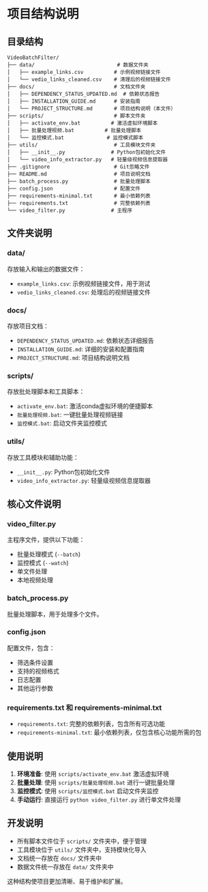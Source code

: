# 项目结构说明

## 目录结构

```
VideoBatchFilter/
├── data/                           # 数据文件夹
│   ├── example_links.csv          # 示例视频链接文件
│   └── vedio_links_cleaned.csv    # 清理后的视频链接文件
├── docs/                          # 文档文件夹
│   ├── DEPENDENCY_STATUS_UPDATED.md  # 依赖状态报告
│   ├── INSTALLATION_GUIDE.md      # 安装指南
│   └── PROJECT_STRUCTURE.md       # 项目结构说明（本文件）
├── scripts/                       # 脚本文件夹
│   ├── activate_env.bat          # 激活虚拟环境脚本
│   ├── 批量处理视频.bat          # 批量处理脚本
│   └── 监控模式.bat              # 监控模式脚本
├── utils/                         # 工具模块文件夹
│   ├── __init__.py               # Python包初始化文件
│   └── video_info_extractor.py   # 轻量级视频信息提取器
├── .gitignore                     # Git忽略文件
├── README.md                      # 项目说明文档
├── batch_process.py               # 批量处理脚本
├── config.json                    # 配置文件
├── requirements-minimal.txt       # 最小依赖列表
├── requirements.txt               # 完整依赖列表
└── video_filter.py               # 主程序
```

## 文件夹说明

### data/
存放输入和输出的数据文件：
- `example_links.csv`: 示例视频链接文件，用于测试
- `vedio_links_cleaned.csv`: 处理后的视频链接文件

### docs/
存放项目文档：
- `DEPENDENCY_STATUS_UPDATED.md`: 依赖状态详细报告
- `INSTALLATION_GUIDE.md`: 详细的安装和配置指南
- `PROJECT_STRUCTURE.md`: 项目结构说明文档

### scripts/
存放批处理脚本和工具脚本：
- `activate_env.bat`: 激活conda虚拟环境的便捷脚本
- `批量处理视频.bat`: 一键批量处理视频链接
- `监控模式.bat`: 启动文件夹监控模式

### utils/
存放工具模块和辅助功能：
- `__init__.py`: Python包初始化文件
- `video_info_extractor.py`: 轻量级视频信息提取器

## 核心文件说明

### video_filter.py
主程序文件，提供以下功能：
- 批量处理模式 (`--batch`)
- 监控模式 (`--watch`)
- 单文件处理
- 本地视频处理

### batch_process.py
批量处理脚本，用于处理多个文件。

### config.json
配置文件，包含：
- 筛选条件设置
- 支持的视频格式
- 日志配置
- 其他运行参数

### requirements.txt 和 requirements-minimal.txt
- `requirements.txt`: 完整的依赖列表，包含所有可选功能
- `requirements-minimal.txt`: 最小依赖列表，仅包含核心功能所需的包

## 使用说明

1. **环境准备**: 使用 `scripts/activate_env.bat` 激活虚拟环境
2. **批量处理**: 使用 `scripts/批量处理视频.bat` 进行一键批量处理
3. **监控模式**: 使用 `scripts/监控模式.bat` 启动文件夹监控
4. **手动运行**: 直接运行 `python video_filter.py` 进行单文件处理

## 开发说明

- 所有脚本文件位于 `scripts/` 文件夹中，便于管理
- 工具模块位于 `utils/` 文件夹中，支持模块化导入
- 文档统一存放在 `docs/` 文件夹中
- 数据文件统一存放在 `data/` 文件夹中

这种结构使项目更加清晰、易于维护和扩展。
